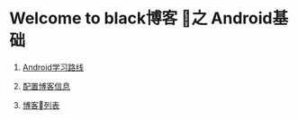 # Welcome to black博客 之 Android基础



1. [Android学习路线](https://mp.weixin.qq.com/s/XREOq821aaY0gwrlwrOQJA)

2. [配置博客信息](https://www.jianshu.com/p/701b1095da11)

3. [博客列表](bolg_list.md)

